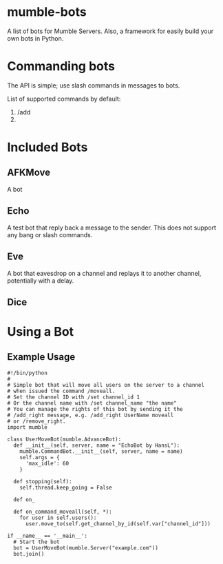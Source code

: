# mumble-bots

A list of bots for Mumble Servers. Also, a framework for easily build your own bots in Python.


# Commanding bots
The API is simple; use slash commands in messages to bots.

List of supported commands by default:
1. /add
2. 


# Included Bots

## AFKMove
A bot

## Echo
A test bot that reply back a message to the sender. This does not support any bang or slash commands.

## Eve
A bot that eavesdrop on a channel and replays it to another channel, potentially with a delay.

## Dice


# Using a Bot

## Example Usage
    
    #!/bin/python
    #
    # Simple bot that will move all users on the server to a channel
    # when issued the command /moveall.
    # Set the channel ID with /set channel_id 1
    # Or the channel name with /set channel_name "the name"
    # You can manage the rights of this bot by sending it the
    # /add_right message, e.g. /add_right UserName moveall
    # or /remove_right.
    import mumble

    class UserMoveBot(mumble.AdvanceBot):
      def __init__(self, server, name = "EchoBot by HansL"):
        mumble.CommandBot.__init__(self, server, name = name)
        self.args = {
	      'max_idle': 60
        }
    
      def stopping(self):
        self.thread.keep_going = False

	  def on_

      def on_command_moveall(self, *):
        for user in self.users():
          user.move_to(self.get_channel_by_id(self.var["channel_id"]))

	if __name__ == '__main__':
	  # Start the bot
	  bot = UserMoveBot(mumble.Server("example.com"))
	  bot.join()
